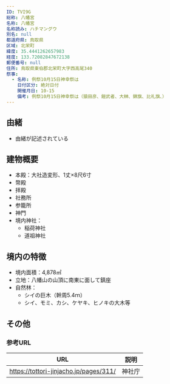 ```yaml
---
ID: TVI9G
総称: 八幡宮
名称: 八幡宮
名称読み: ハチマングウ
別名: null
都道府県: 鳥取県
区域: 北栄町
緯度: 35.4441262657983
経度: 133.72082847672138
郵便番号: null
住所: 鳥取県東伯郡北栄町大字西高尾340
祭事:
  - 名称: 例祭10月15日神幸祭は
    日付区分: 絶対日付
    開催月日: 10-15
    備考: 例祭10月15日神幸祭は（猿田彦、鎧武者、大榊、錦旗、比礼旗、）
---
```


## 由緒

- 由緒が記述されている

## 建物概要

- 本殿：大社造変形、1丈×8尺6寸
- 幣殿
- 拝殿
- 社務所
- 参籠所
- 神門
- 境内神社：
  - 稲荷神社
  - 道祖神社

## 境内の特徴

- 境内面積：4,878㎡
- 立地：八幡山の山頂に南東に面して鎮座
- 自然林：
  - シイの巨木（幹周5.4ｍ）
  - シイ、モミ、カシ、ケヤキ、ヒノキの大木等

## その他

### 参考URL

| URL                                    | 説明   |
| -------------------------------------- | ------ |
| https://tottori-jinjacho.jp/pages/311/ | 神社庁 |
